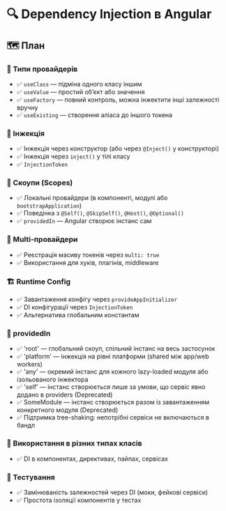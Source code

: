 # 🔍 Dependency Injection в Angular

## 🗺️ План

### 🧩 Типи провайдерів
- ✅ `useClass` — підміна одного класу іншим
- ✅ `useValue` — простий обʼєкт або значення
- ✅ `useFactory` — повний контроль, можна інжектити інші залежності вручну
- ✅ `useExisting` — створення аліаса до іншого токена

### 🧠 Інжекція
- ✅ Інжекція через конструктор (або через `@Inject()` у конструкторі)
- ✅ Інжекція через `inject()` у тілі класу
- ✅ `InjectionToken`

### 🧱 Скоупи (Scopes)
- ✅ Локальні провайдери (в компоненті, модулі або `bootstrapApplication`)
- ✅ Поведінка з `@Self()`, `@SkipSelf()`, `@Host()`, `@Optional()`
- ✅ `providedIn` — Angular створює інстанс сам

### 🔁 Multi-провайдери
- ✅ Реєстрація масиву токенів через `multi: true`
- ✅ Використання для хуків, плагінів, middleware

### 🏗️ Runtime Config
- ✅ Завантаження конфігу через `provideAppInitializer`
- ✅ DI конфігурації через `InjectionToken`
- ✅ Альтернатива глобальним константам

### 🧩 providedIn
- ✅ 'root' — глобальний скоуп, спільний інстанс на весь застосунок
- ✅ 'platform' — інжекція на рівні платформи (shared між app/web workers)
- ✅ 'any' — окремий інстанс для кожного lazy-loaded модуля або ізольованого інжектора
- ✅ 'self' — інстанс створюється лише за умови, що сервіс явно додано в providers (Deprecated)
- ✅ SomeModule — інстанс створюється разом із завантаженням конкретного модуля (Deprecated)
- ✅ Підтримка tree-shaking: непотрібні сервіси не включаються в бандл

### 🧰 Використання в різних типах класів
- ✅ DI в компонентах, директивах, пайпах, сервісах

### 🧪 Тестування
- ✅ Замінюваність залежностей через DI (моки, фейкові сервіси)
- ✅ Простота ізоляції компонентів у тестах
